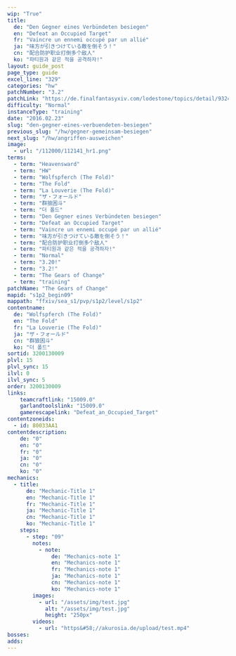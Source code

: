 ```yaml
---
wip: "True"
title:
  de: "Den Gegner eines Verbündeten besiegen"
  en: "Defeat an Occupied Target"
  fr: "Vaincre un ennemi occupé par un allié"
  ja: "味方が引きつけている敵を倒そう！"
  cn: "配合防护职业打倒多个敌人"
  ko: "파티원과 같은 적을 공격하자!"
layout: guide_post
page_type: guide
excel_line: "329"
categories: "hw"
patchNumber: "3.2"
patchLink: "https://de.finalfantasyxiv.com/lodestone/topics/detail/93245d34c33358787d1ff90333c4435c65ac6ee5"
difficulty: "Normal"
instanceType: "training"
date: "2016.02.23"
slug: "den-gegner-eines-verbuendeten-besiegen"
previous_slug: "/hw/gegner-gemeinsam-besiegen"
next_slug: "/hw/angriffen-ausweichen"
image:
  - url: "/112000/112141_hr1.png"
terms:
  - term: "Heavensward"
  - term: "HW"
  - term: "Wolfspferch (The Fold)"
  - term: "The Fold"
  - term: "La Louverie (The Fold)"
  - term: "ザ・フォールド"
  - term: "群狼困斗"
  - term: "더 폴드"
  - term: "Den Gegner eines Verbündeten besiegen"
  - term: "Defeat an Occupied Target"
  - term: "Vaincre un ennemi occupé par un allié"
  - term: "味方が引きつけている敵を倒そう！"
  - term: "配合防护职业打倒多个敌人"
  - term: "파티원과 같은 적을 공격하자!"
  - term: "Normal"
  - term: "3.20!"
  - term: "3.2!"
  - term: "The Gears of Change"
  - term: "training"
patchName: "The Gears of Change"
mapid: "s1p2_begin09"
mappath: "ffxiv/sea_s1/pvp/s1p2/level/s1p2"
contentname:
  de: "Wolfspferch (The Fold)"
  en: "The Fold"
  fr: "La Louverie (The Fold)"
  ja: "ザ・フォールド"
  cn: "群狼困斗"
  ko: "더 폴드"
sortid: 3200130009
plvl: 15
plvl_sync: 15
ilvl: 0
ilvl_sync: 5
order: 3200130009
links:
    teamcraftlink: "15009.0"
    garlandtoolslink: "15009.0"
    gamerescapelink: "Defeat_an_Occupied_Target"
contentzoneids:
  - id: 80033AA1
contentdescription:
    de: "0"
    en: "0"
    fr: "0"
    ja: "0"
    cn: "0"
    ko: "0"
mechanics:
  - title:
      de: "Mechanic-Title 1"
      en: "Mechanic-Title 1"
      fr: "Mechanic-Title 1"
      ja: "Mechanic-Title 1"
      cn: "Mechanic-Title 1"
      ko: "Mechanic-Title 1"
    steps:
      - step: "09"
        notes:
          - note:
              de: "Mechanics-note 1"
              en: "Mechanics-note 1"
              fr: "Mechanics-note 1"
              ja: "Mechanics-note 1"
              cn: "Mechanics-note 1"
              ko: "Mechanics-note 1"
        images:
          - url: "/assets/img/test.jpg"
            alt: "/assets/img/test.jpg"
            height: "250px"
        videos:
          - url: "https&#58;//akurosia.de/upload/test.mp4"
bosses:
adds:
---
```

